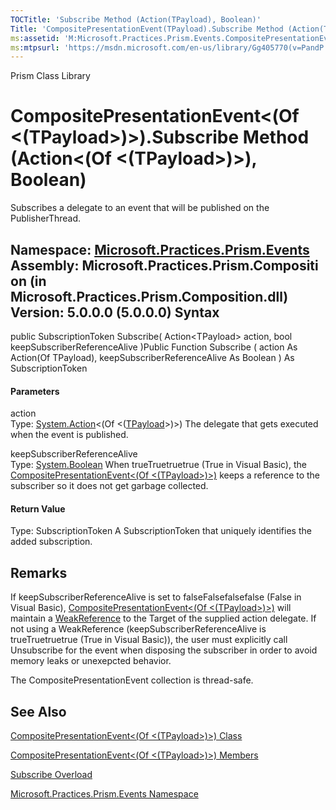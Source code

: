 ```yaml
---
TOCTitle: 'Subscribe Method (Action(TPayload), Boolean)'
Title: 'CompositePresentationEvent(TPayload).Subscribe Method (Action(TPayload), Boolean) (Microsoft.Practices.Prism.Events)'
ms:assetid: 'M:Microsoft.Practices.Prism.Events.CompositePresentationEvent\`1.Subscribe(System.Action{\`0},System.Boolean)'
ms:mtpsurl: 'https://msdn.microsoft.com/en-us/library/Gg405770(v=PandP.50)'
---
```


Prism Class Library

CompositePresentationEvent&lt;(Of &lt;(TPayload&gt;)&gt;).Subscribe Method (Action&lt;(Of &lt;(TPayload&gt;)&gt;), Boolean)
===============================================================================================================================

Subscribes a delegate to an event that will be published on the PublisherThread.

**Namespace:** [Microsoft.Practices.Prism.Events](https://msdn.microsoft.com/n:microsoft.practices.prism.events)
**Assembly:** Microsoft.Practices.Prism.Composition (in Microsoft.Practices.Prism.Composition.dll) Version: 5.0.0.0 (5.0.0.0)
Syntax
------

<span id="syntaxToggle"></span>public SubscriptionToken Subscribe( Action&lt;TPayload&gt; action, bool keepSubscriberReferenceAlive )Public Function Subscribe ( action As Action(Of TPayload), keepSubscriberReferenceAlive As Boolean ) As SubscriptionToken
#### Parameters

action  
Type: [System.Action](http://msdn2.microsoft.com/en-us/library/018hxwa8)&lt;(Of &lt;([TPayload](https://msdn.microsoft.com/t:microsoft.practices.prism.events.compositepresentationevent%601)&gt;)&gt;)
The delegate that gets executed when the event is published.

keepSubscriberReferenceAlive  
Type: [System.Boolean](http://msdn2.microsoft.com/en-us/library/a28wyd50)
When trueTruetruetrue (True in Visual Basic), the [CompositePresentationEvent&lt;(Of &lt;(TPayload&gt;)&gt;)](https://msdn.microsoft.com/t:microsoft.practices.prism.events.compositepresentationevent%601) keeps a reference to the subscriber so it does not get garbage collected.

#### Return Value

Type: SubscriptionToken
A SubscriptionToken that uniquely identifies the added subscription.

Remarks
-------

<span id="remarksToggle"></span> If keepSubscriberReferenceAlive is set to falseFalsefalsefalse (False in Visual Basic), [CompositePresentationEvent&lt;(Of &lt;(TPayload&gt;)&gt;)](https://msdn.microsoft.com/t:microsoft.practices.prism.events.compositepresentationevent%601) will maintain a [WeakReference](http://msdn2.microsoft.com/en-us/library/hbh8w2zd) to the Target of the supplied action delegate. If not using a WeakReference (keepSubscriberReferenceAlive is trueTruetruetrue (True in Visual Basic)), the user must explicitly call Unsubscribe for the event when disposing the subscriber in order to avoid memory leaks or unexepcted behavior.

The CompositePresentationEvent collection is thread-safe.

See Also
--------


[CompositePresentationEvent&lt;(Of &lt;(TPayload&gt;)&gt;) Class](https://msdn.microsoft.com/t:microsoft.practices.prism.events.compositepresentationevent%601)

[CompositePresentationEvent&lt;(Of &lt;(TPayload&gt;)&gt;) Members](https://msdn.microsoft.com/allmembers.t:microsoft.practices.prism.events.compositepresentationevent%601)

[Subscribe Overload](https://msdn.microsoft.com/overload:microsoft.practices.prism.events.compositepresentationevent%601.subscribe)

[Microsoft.Practices.Prism.Events Namespace](https://msdn.microsoft.com/n:microsoft.practices.prism.events)
